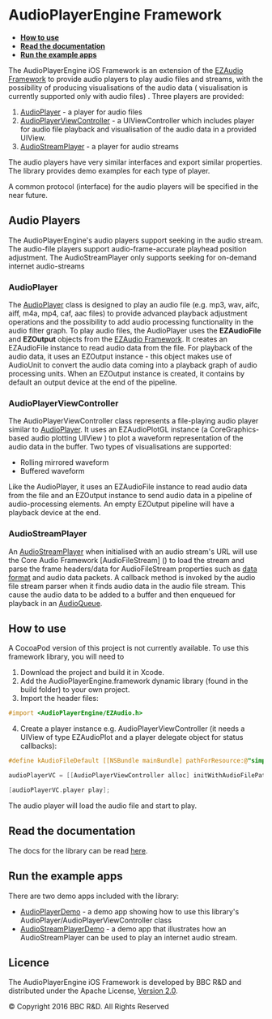 # AudioPlayerEngine Framework

* **[How to use](#how-to-use)**
* **[Read the documentation](#read-the-documentation)**
* **[Run the example apps](#run-the-example-apps)**

The AudioPlayerEngine iOS Framework is an extension of the [EZAudio Framework](https://github.com/syedhali/EZAudio) to provide audio players to play audio files and streams, with the possibility of producing visualisations of the audio data ( visualisation is currently supported only with audio files) . Three players are provided:

1. [AudioPlayer](AudioPlayerEngine/AudioPlayerEngine/AudioPlayer.h) - a player for audio files
2. [AudioPlayerViewController](AudioPlayerEngine/AudioPlayerEngine/AudioPlayerViewController.h) -  a UIViewController which includes player for audio file playback and visualisation of the audio data in a provided UIView.
3. [AudioStreamPlayer](AudioPlayerEngine/AudioPlayerEngine/AudioStreamPlayer.h) - a player for audio streams

The audio players have very similar interfaces and export similar properties. The library provides demo examples for each type of player.

A common protocol (interface) for the audio players will be specified in the near future.


## Audio Players
The AudioPlayerEngine's audio players support seeking in the audio stream. The audio-file players support audio-frame-accurate playhead position adjustment. The AudioStreamPlayer only supports seeking for on-demand internet audio-streams

### AudioPlayer

The [AudioPlayer](AudioPlayerEngine/AudioPlayerEngine/AudioPlayer.h) class is designed to play an audio file (e.g. mp3, wav, aifc, aiff, m4a, mp4, caf, aac files) to provide advanced playback adjustment operations and the possibility to add audio processing functionality in the audio filter graph. To play audio files, the AudioPlayer uses the **EZAudioFile** and **EZOutput** objects from the [EZAudio Framework](https://github.com/syedhali/EZAudio). It creates an EZAudioFile instance to read audio data from the file. For playback of the audio data, it uses an EZOutput instance - this object makes use of AudioUnit to convert the audio data coming into a playback graph of audio processing units. When an EZOutput instance is created, it contains by default an output device at the end of the pipeline.

### AudioPlayerViewController

The AudioPlayerViewController class represents a file-playing audio player similar to [AudioPlayer](#AUdioPlayer). It uses an EZAudioPlotGL instance (a CoreGraphics-based audio plotting UIView
) to plot a waveform representation of the audio data in the buffer. Two types of visualisations are supported:
*  Rolling mirrored waveform
*  Buffered waveform

Like the AudioPlayer, it uses an EZAudioFile instance to read audio data from the file and an EZOutput instance to send audio data in a pipeline of audio-processing elements. An empty EZOutput pipeline will have a playback device at the end.

### AudioStreamPlayer
An [AudioStreamPlayer](AudioPlayerEngine/AudioPlayerEngine/AudioStreamPlayer.h) when initialised with an audio stream's URL will use the Core Audio Framework [AudioFileStream] () to load the stream and parse the frame headers/data for AudioFileStream properties such as [data format]() and audio data packets. A callback method is invoked by the audio file stream parser when it finds audio data in the audio file stream. This cause the audio data to be added to a buffer and then enqueued for playback in an [AudioQueue]().

## How to use
A CocoaPod version of this project is not currently available. To use this framework library, you will need to

1. Download the project and build it in Xcode.
2. Add the AudioPlayerEngine.framework dynamic library (found in the build folder) to your own project.
3. Import the header files:

```objective-c
#import <AudioPlayerEngine/EZAudio.h>
```

4. Create a player instance e.g. AudioPlayerViewController (it needs a UIView of type EZAudioPlot and a player delegate object for status callbacks):

```objective-c
#define kAudioFileDefault [[NSBundle mainBundle] pathForResource:@"simple-drum-beat" ofType:@"wav"]

audioPlayerVC = [[AudioPlayerViewController alloc] initWithAudioFilePath:kAudioFileDefault ParentView:self.audioPlot Delegate:self];

[audioPlayerVC.player play];


```

The audio player will load the audio file and start to play.


## Read the documentation
The docs for the library can be read [here](AudioPlayerEngine/docs/index.html).



## Run the example apps
There are two demo apps included with the library:
* [AudioPlayerDemo](/AudioPlayerDemo) - a demo app showing how to use this library's AudioPlayer/AudioPlayerViewController class
* [AudioStreamPlayerDemo](/AudioStreamPlayerDemo) - a demo app that illustrates how an AudioStreamPlayer can be used to play an internet audio stream.


## Licence

The AudioPlayerEngine iOS Framework is developed by BBC R&D and distributed under the Apache License, [Version 2.0](http://www.apache.org/licenses/LICENSE-2.0).

© Copyright 2016 BBC R&D. All Rights Reserved
